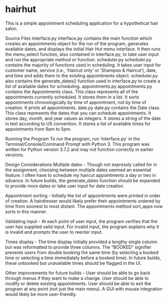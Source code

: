 # hairhut
This is a simple appointment scheduling application for a hypothetical hair salon.

Source Files
interface.py
interface.py contains the main function which creates an appointments object for the run of the program, generates available dates, and displays the initial Hair Hut menu interface. It then runs the menu_select function, also contained in interface.py, to take user input and run the appropriate method or function.
scheduler.py
scheduler.py contains the majority of functions used in scheduling. It takes user input for customer name, service (i.e., ‘Haircut only’ or ‘Shampoo & Haircut’), date, and time and adds them to the existing appointments object. scheduler.py also contains the generate_dates() function used in interface.py to create a list of available dates for scheduling.
appointments.py
appointments.py contains the Appointments class. This class represents all of the appointments currently scheduled. It stores them in a list. It sorts appointments chronologically by time of appointment, not by time of creation. It prints all appointments.
date.py
date.py contains the Date class. This class represents the dates that you can schedule appointments. It stores day, month, and year values as integers. It stores a string of the date in text according to US convention. It stores a list of available times for appointments from 9am to 5pm.

Running the Program
	To run the program, run ‘interface.py’ in the Terminal/Console/Command Prompt with Python 3. This program was written for Python version 3.7.2 and may not function correctly in earlier versions.

Design Considerations
Multiple dates - Though not expressly called for in the assignment, choosing between multiple dates seemed an essential feature. I often have to schedule my haircut appointments a day or two in advance. In future builds, the generate_dates function should be expanded to provide more dates or take user input for date creation.

Appointment sorting - Initially the list of appointments were printed in order of creation. A hairdresser would likely prefer their appointments ordered by time from soonest to most distant. The appointments method sort_apps now sorts in this manner.

Validating input - At each point of user input, the program verifies that the user has supplied valid input. For invalid input, the program explains why it is invalid and prompts the user to reenter input.

Times display - The time display initially provided a lengthy single column but was reformatted to provide three columns. The “BOOKED” signifier prevents users from double booking the same time (by selecting a booked time or selecting a time immediately before a booked time). In future builds, these unbooked but unavailable times should be flagged in the UI.

Other improvements for future builds - User should be able to go back through menus if they want to make a change. User should be able to modify or delete existing appointments. User should be able to exit the program at any point (not just the main menu). A GUI with mouse integration would likely be more user-friendly.
